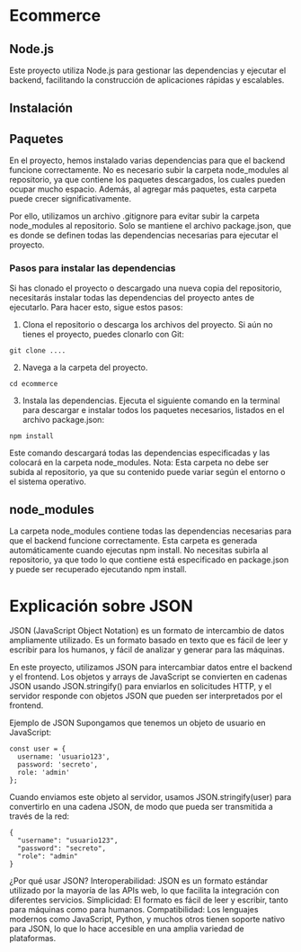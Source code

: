 # Ecommerce
## Node.js
Este proyecto utiliza Node.js para gestionar las dependencias y ejecutar el backend, facilitando la construcción de aplicaciones rápidas y escalables.

## Instalación

## Paquetes
En el proyecto, hemos instalado varias dependencias para que el backend funcione correctamente. No es necesario subir la carpeta node_modules al repositorio, ya que contiene los paquetes descargados, los cuales pueden ocupar mucho espacio. Además, al agregar más paquetes, esta carpeta puede crecer significativamente.

Por ello, utilizamos un archivo .gitignore para evitar subir la carpeta node_modules al repositorio. Solo se mantiene el archivo package.json, que es donde se definen todas las dependencias necesarias para ejecutar el proyecto.

### Pasos para instalar las dependencias
Si has clonado el proyecto o descargado una nueva copia del repositorio, necesitarás instalar todas las dependencias del proyecto antes de ejecutarlo. Para hacer esto, sigue estos pasos:

1. Clona el repositorio o descarga los archivos del proyecto.
Si aún no tienes el proyecto, puedes clonarlo con Git:

```
git clone ....
```
2. Navega a la carpeta del proyecto.

```
cd ecommerce
```
3. Instala las dependencias.
Ejecuta el siguiente comando en la terminal para descargar e instalar todos los paquetes necesarios, listados en el archivo package.json:

```
npm install
```
Este comando descargará todas las dependencias especificadas y las colocará en la carpeta node_modules.
Nota: Esta carpeta no debe ser subida al repositorio, ya que su contenido puede variar según el entorno o el sistema operativo.

## node_modules
La carpeta node_modules contiene todas las dependencias necesarias para que el backend funcione correctamente. Esta carpeta es generada automáticamente cuando ejecutas npm install. No necesitas subirla al repositorio, ya que todo lo que contiene está especificado en package.json y puede ser recuperado ejecutando npm install.

# Explicación sobre JSON
JSON (JavaScript Object Notation) es un formato de intercambio de datos ampliamente utilizado. Es un formato basado en texto que es fácil de leer y escribir para los humanos, y fácil de analizar y generar para las máquinas.

En este proyecto, utilizamos JSON para intercambiar datos entre el backend y el frontend. Los objetos y arrays de JavaScript se convierten en cadenas JSON usando JSON.stringify() para enviarlos en solicitudes HTTP, y el servidor responde con objetos JSON que pueden ser interpretados por el frontend.

Ejemplo de JSON
Supongamos que tenemos un objeto de usuario en JavaScript:

```
const user = {
  username: 'usuario123',
  password: 'secreto',
  role: 'admin'
};
```
Cuando enviamos este objeto al servidor, usamos JSON.stringify(user) para convertirlo en una cadena JSON, de modo que pueda ser transmitida a través de la red:

```
{
  "username": "usuario123",
  "password": "secreto",
  "role": "admin"
}
```

¿Por qué usar JSON?
Interoperabilidad: JSON es un formato estándar utilizado por la mayoría de las APIs web, lo que facilita la integración con diferentes servicios.
Simplicidad: El formato es fácil de leer y escribir, tanto para máquinas como para humanos.
Compatibilidad: Los lenguajes modernos como JavaScript, Python, y muchos otros tienen soporte nativo para JSON, lo que lo hace accesible en una amplia variedad de plataformas.